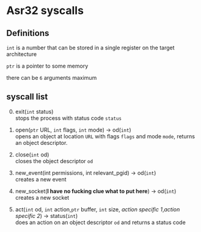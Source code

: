 # Asr32 syscalls
## Definitions
`int` is a number that can be stored in a single register on the target architecture</br>

`ptr` is a pointer to some memory</br>

there can be `6` arguments maximum
## syscall list
0. exit(`int` status) </br>
stops the process with status code `status`

1. open(`ptr` URL, `int` flags, `int` mode) -> od(`int`) </br>
opens an object at location `URL` with flags `flags` and mode `mode`, returns an object descriptor.
2. close(`int` od) </br>
closes the object descriptor `od`
4. new_event(int permissions, int relevant_pgid) -> od(`int`) </br>
creates a new event
5. new_socket(**I have no fucking clue what to put here**) -> od(`int`) </br>
creates a new socket
3. act(`int` od, `int` action,`ptr` buffer, `int` size, *action specific 1*,*action specific 2*) -> status(`int`) </br>
does an action on an object descriptor `od` and returns a status code